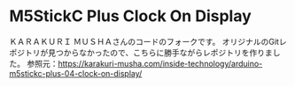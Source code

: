 # M5StickC Plus Clock On Display
ＫＡＲＡＫＵＲＩ ＭＵＳＨＡさんのコードのフォークです。
オリジナルのGitレポジトリが見つからなかったので、こちらに勝手ながらレポジトリを作りました。
参照元：https://karakuri-musha.com/inside-technology/arduino-m5stickc-plus-04-clock-on-display/
